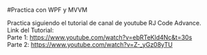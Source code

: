 #Practica con WPF y MVVM

Practica siguiendo el tutorial de canal de youtube RJ Code Advance. \
Link del Tutorial: \
Parte 1: https://www.youtube.com/watch?v=ebRTeKld4Nc&t=30s \
Parte 2: https://www.youtube.com/watch?v=Z-_yGz08yTU

